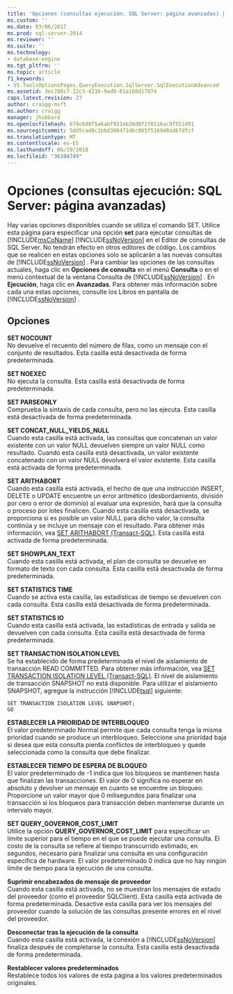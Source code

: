 ```yaml
---
title: 'Opciones (consultas ejecución: SQL Server: página avanzadas) | Documentos de Microsoft'
ms.custom: ''
ms.date: 03/06/2017
ms.prod: sql-server-2014
ms.reviewer: ''
ms.suite: ''
ms.technology:
- database-engine
ms.tgt_pltfrm: ''
ms.topic: article
f1_keywords:
- VS.ToolsOptionsPages.QueryExecution.SqlServer.SqlExecutionAdvanced
ms.assetid: 3ec788c7-22c3-4216-9ad0-81a168d17074
caps.latest.revision: 27
author: craigg-msft
ms.author: craigg
manager: jhubbard
ms.openlocfilehash: 679c6d8f5a6abf931eb28d0f2f8116ac9f551d91
ms.sourcegitcommit: 5dd5cad0c1bbd308471d6c885f516948ad67dfcf
ms.translationtype: MT
ms.contentlocale: es-ES
ms.lasthandoff: 06/19/2018
ms.locfileid: "36104749"
---
```

# <a name="options-query-executionsql-serveradvanced-page"></a>Opciones (consultas ejecución: SQL Server: página avanzadas)
  Hay varias opciones disponibles cuando se utiliza el comando SET. Utilice esta página para especificar una opción **set** para ejecutar consultas de [!INCLUDE[msCoName](../includes/msconame-md.md)] [!INCLUDE[ssNoVersion](../includes/ssnoversion-md.md)] en el Editor de consultas de SQL Server. No tendrán efecto en otros editores de código. Los cambios que se realicen en estas opciones solo se aplicarán a las nuevas consultas de [!INCLUDE[ssNoVersion](../includes/ssnoversion-md.md)] . Para cambiar las opciones de las consultas actuales, haga clic en **Opciones de consulta** en el menú **Consulta** o en el menú contextual de la ventana Consulta de [!INCLUDE[ssNoVersion](../includes/ssnoversion-md.md)] . En **Ejecución**, haga clic en **Avanzadas**. Para obtener más información sobre cada una estas opciones, consulte los Libros en pantalla de [!INCLUDE[ssNoVersion](../includes/ssnoversion-md.md)] .  
  
## <a name="options"></a>Opciones  
 **SET NOCOUNT**  
 No devuelve el recuento del número de filas, como un mensaje con el conjunto de resultados. Esta casilla está desactivada de forma predeterminada.  
  
 **SET NOEXEC**  
 No ejecuta la consulta. Esta casilla está desactivada de forma predeterminada.  
  
 **SET PARSEONLY**  
 Comprueba la sintaxis de cada consulta, pero no las ejecuta. Esta casilla está desactivada de forma predeterminada.  
  
 **SET CONCAT_NULL_YIELDS_NULL**  
 Cuando esta casilla está activada, las consultas que concatenan un valor existente con un valor NULL devuelven siempre un valor NULL como resultado. Cuando esta casilla está desactivada, un valor existente concatenado con un valor NULL devolverá el valor existente. Esta casilla está activada de forma predeterminada.  
  
 **SET ARITHABORT**  
 Cuando esta casilla está activada, el hecho de que una instrucción INSERT, DELETE o UPDATE encuentre un error aritmético (desbordamiento, división por cero o error de dominio) al evaluar una expresión, hará que la consulta o proceso por lotes finalicen. Cuando esta casilla está desactivada, se proporciona si es posible un valor NULL para dicho valor, la consulta continúa y se incluye un mensaje con el resultado. Para obtener más información, vea [SET ARITHABORT &#40;Transact-SQL&#41;](/sql/t-sql/statements/set-arithabort-transact-sql). Esta casilla está activada de forma predeterminada.  
  
 **SET SHOWPLAN_TEXT**  
 Cuando esta casilla está activada, el plan de consulta se devuelve en formato de texto con cada consulta. Esta casilla está desactivada de forma predeterminada.  
  
 **SET STATISTICS TIME**  
 Cuando se activa esta casilla, las estadísticas de tiempo se devuelven con cada consulta. Esta casilla está desactivada de forma predeterminada.  
  
 **SET STATISTICS IO**  
 Cuando esta casilla está activada, las estadísticas de entrada y salida se devuelven con cada consulta. Esta casilla está desactivada de forma predeterminada.  
  
 **SET TRANSACTION ISOLATION LEVEL**  
 Se ha establecido de forma predeterminada el nivel de aislamiento de transacción READ COMMITTED. Para obtener más información, vea [SET TRANSACTION ISOLATION LEVEL &#40;Transact-SQL&#41;](/sql/t-sql/statements/set-transaction-isolation-level-transact-sql). El nivel de aislamiento de transacción SNAPSHOT no está disponible. Para utilizar el aislamiento SNAPSHOT, agregue la instrucción [!INCLUDE[tsql](../includes/tsql-md.md)] siguiente:  
  
```  
SET TRANSACTION ISOLATION LEVEL SNAPSHOT;  
GO  
```  
  
 **ESTABLECER LA PRIORIDAD DE INTERBLOQUEO**  
 El valor predeterminado Normal permite que cada consulta tenga la misma prioridad cuando se produce un interbloqueo. Seleccione una prioridad baja si desea que esta consulta pierda conflictos de interbloqueo y quede seleccionada como la consulta que debe finalizar.  
  
 **ESTABLECER TIEMPO DE ESPERA DE BLOQUEO**  
 El valor predeterminado de -1 indica que los bloqueos se mantienen hasta que finalizan las transacciones. El valor de 0 significa no esperar en absoluto y devolver un mensaje en cuanto se encuentre un bloqueo. Proporcione un valor mayor que 0 milisegundos para finalizar una transacción si los bloqueos para transacción deben mantenerse durante un intervalo mayor.  
  
 **SET QUERY_GOVERNOR_COST_LIMIT**  
 Utilice la opción **QUERY_GOVERNOR_COST_LIMIT** para especificar un límite superior para el tiempo en el que se puede ejecutar una consulta. El costo de la consulta se refiere al tiempo transcurrido estimado, en segundos, necesario para finalizar una consulta en una configuración específica de hardware. El valor predeterminado 0 indica que no hay ningún límite de tiempo para la ejecución de una consulta.  
  
 **Suprimir encabezados de mensaje de proveedor**  
 Cuando esta casilla está activada, no se muestran los mensajes de estado del proveedor (como el proveedor SQLClient). Esta casilla está activada de forma predeterminada. Desactive esta casilla para ver los mensajes del proveedor cuando la solución de las consultas presente errores en el nivel del proveedor.  
  
 **Desconectar tras la ejecución de la consulta**  
 Cuando esta casilla está activada, la conexión a [!INCLUDE[ssNoVersion](../includes/ssnoversion-md.md)] finaliza después de completarse la consulta. Esta casilla está desactivada de forma predeterminada.  
  
 **Restablecer valores predeterminados**  
 Restablece todos los valores de esta página a los valores predeterminados originales.  
  
  
